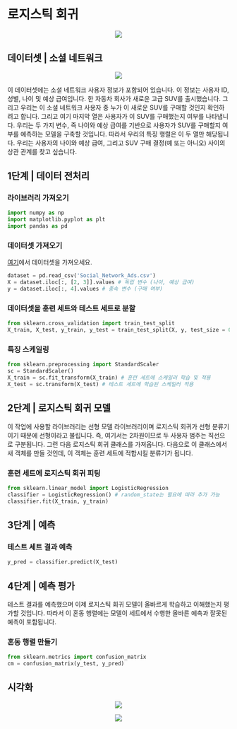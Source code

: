 # 로지스틱 회귀


<p align="center">
  <img src="https://github.com/Avik-Jain/100-Days-Of-ML-Code/blob/master/Info-graphs/Day%204.jpg">
</p>

## 데이터셋 | 소셜 네트워크

<p align="center">
  <img src="https://github.com/Avik-Jain/100-Days-Of-ML-Code/blob/master/Other%20Docs/data.PNG">
</p> 

이 데이터셋에는 소셜 네트워크 사용자 정보가 포함되어 있습니다. 이 정보는 사용자 ID, 성별, 나이 및 예상 급여입니다. 한 자동차 회사가 새로운 고급 SUV를 출시했습니다. 그리고 우리는 이 소셜 네트워크 사용자 중 누가 이 새로운 SUV를 구매할 것인지 확인하려고 합니다. 그리고 여기 마지막 열은 사용자가 이 SUV를 구매했는지 여부를 나타냅니다. 우리는 두 가지 변수, 즉 나이와 예상 급여를 기반으로 사용자가 SUV를 구매할지 여부를 예측하는 모델을 구축할 것입니다. 따라서 우리의 특징 행렬은 이 두 열만 해당됩니다.
우리는 사용자의 나이와 예상 급여, 그리고 SUV 구매 결정(예 또는 아니오) 사이의 상관 관계를 찾고 싶습니다.

## 1단계 | 데이터 전처리

### 라이브러리 가져오기

```python
import numpy as np
import matplotlib.pyplot as plt
import pandas as pd
```
### 데이터셋 가져오기

[여기](https://github.com/Avik-Jain/100-Days-Of-ML-Code/blob/master/datasets/Social_Network_Ads.csv)에서 데이터셋을 가져오세요.
```python
dataset = pd.read_csv('Social_Network_Ads.csv')
X = dataset.iloc[:, [2, 3]].values # 독립 변수 (나이, 예상 급여)
y = dataset.iloc[:, 4].values # 종속 변수 (구매 여부)
```

### 데이터셋을 훈련 세트와 테스트 세트로 분할

```python
from sklearn.cross_validation import train_test_split
X_train, X_test, y_train, y_test = train_test_split(X, y, test_size = 0.25, random_state = 0) # 75% 훈련, 25% 테스트
```

### 특징 스케일링

```python
from sklearn.preprocessing import StandardScaler
sc = StandardScaler()
X_train = sc.fit_transform(X_train) # 훈련 세트에 스케일러 학습 및 적용
X_test = sc.transform(X_test) # 테스트 세트에 학습된 스케일러 적용
```
## 2단계 | 로지스틱 회귀 모델

이 작업에 사용할 라이브러리는 선형 모델 라이브러리이며 로지스틱 회귀가 선형 분류기이기 때문에 선형이라고 불립니다. 즉, 여기서는 2차원이므로 두 사용자 범주는 직선으로 구분됩니다. 그런 다음 로지스틱 회귀 클래스를 가져옵니다.
다음으로 이 클래스에서 새 객체를 만들 것인데, 이 객체는 훈련 세트에 적합시킬 분류기가 됩니다.

### 훈련 세트에 로지스틱 회귀 피팅

```python
from sklearn.linear_model import LogisticRegression
classifier = LogisticRegression() # random_state는 필요에 따라 추가 가능
classifier.fit(X_train, y_train)
```
## 3단계 | 예측

### 테스트 세트 결과 예측

```python
y_pred = classifier.predict(X_test)
```

## 4단계 | 예측 평가

테스트 결과를 예측했으며 이제 로지스틱 회귀 모델이 올바르게 학습하고 이해했는지 평가할 것입니다.
따라서 이 혼동 행렬에는 모델이 세트에서 수행한 올바른 예측과 잘못된 예측이 포함됩니다.

### 혼동 행렬 만들기

```python
from sklearn.metrics import confusion_matrix
cm = confusion_matrix(y_test, y_pred)
```

## 시각화

<p align="center">
  <img src="https://github.com/Avik-Jain/100-Days-Of-ML-Code/blob/master/Other%20Docs/training.png">
</p> 

<p align="center">
  <img src="https://github.com/Avik-Jain/100-Days-Of-ML-Code/blob/master/Other%20Docs/testing.png">
</p>
